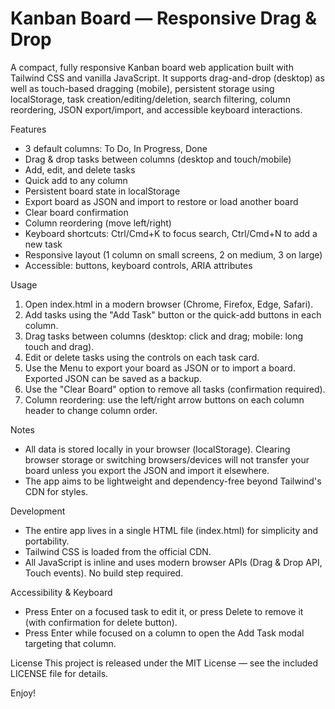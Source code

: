 # Kanban Board — Responsive Drag & Drop

A compact, fully responsive Kanban board web application built with Tailwind CSS and vanilla JavaScript. It supports drag-and-drop (desktop) as well as touch-based dragging (mobile), persistent storage using localStorage, task creation/editing/deletion, search filtering, column reordering, JSON export/import, and accessible keyboard interactions.

Features
- 3 default columns: To Do, In Progress, Done
- Drag & drop tasks between columns (desktop and touch/mobile)
- Add, edit, and delete tasks
- Quick add to any column
- Persistent board state in localStorage
- Export board as JSON and import to restore or load another board
- Clear board confirmation
- Column reordering (move left/right)
- Keyboard shortcuts: Ctrl/Cmd+K to focus search, Ctrl/Cmd+N to add a new task
- Responsive layout (1 column on small screens, 2 on medium, 3 on large)
- Accessible: buttons, keyboard controls, ARIA attributes

Usage
1. Open index.html in a modern browser (Chrome, Firefox, Edge, Safari).
2. Add tasks using the "Add Task" button or the quick-add buttons in each column.
3. Drag tasks between columns (desktop: click and drag; mobile: long touch and drag).
4. Edit or delete tasks using the controls on each task card.
5. Use the Menu to export your board as JSON or to import a board. Exported JSON can be saved as a backup.
6. Use the "Clear Board" option to remove all tasks (confirmation required).
7. Column reordering: use the left/right arrow buttons on each column header to change column order.

Notes
- All data is stored locally in your browser (localStorage). Clearing browser storage or switching browsers/devices will not transfer your board unless you export the JSON and import it elsewhere.
- The app aims to be lightweight and dependency-free beyond Tailwind's CDN for styles.

Development
- The entire app lives in a single HTML file (index.html) for simplicity and portability.
- Tailwind CSS is loaded from the official CDN.
- All JavaScript is inline and uses modern browser APIs (Drag & Drop API, Touch events). No build step required.

Accessibility & Keyboard
- Press Enter on a focused task to edit it, or press Delete to remove it (with confirmation for delete button).
- Press Enter while focused on a column to open the Add Task modal targeting that column.

License
This project is released under the MIT License — see the included LICENSE file for details.

Enjoy!
